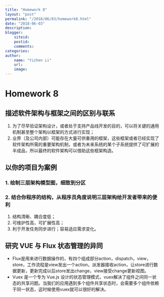 ```yaml
---
title: "Homework 8"
layout: "post"
permalink: "/2018/06/03/homework8.html"
date: "2018-06-03"
description: 
blogger:
    siteid: 
    postid: 
    comments: 
categories: 
author: 
    name: "Yizhen Li"
    url: 
    image: 
---
```


# Homework 8

## 描述软件架构与框架之间的区别与联系
1. 为了尽早验证架构设计，或者处于支持产品线开发的目的，可以将关键的通用机制甚至整个架构以框架的方式进行实现；
2. 业界（及公司内部）可能存在大量可供重用的框架，这些框架或者已经实现了软件架构所需的重要架构机制，或者为未来系统的某个子系统提供了可扩展的半成品，所以最终的软件架构可以借助这些框架构造。

## 以你的项目为案例

### 1. 绘制三层架构模型图，细致到分区


### 2. 结合你程序的结构，从程序员角度说明三层架构给开发者带来的便利
1. 结构清晰、耦合度低；
2. 可维护性高，可扩展性高；
3. 利于开发任务同步进行；容易适应需求变化。


## 研究 VUE 与 Flux 状态管理的异同
- Flux是用来进行数据操作的，有四个组成部分action，dispatch，view，store，工作流程是view发出一个action，派发器接收action，让store进行数据更新，更新完成以后store发出change，view接受change更新视图。
- Vuex 是一个专为 Vue.js 设计的状态管理模式，vuex解决了组件之间同一状态的共享问题。当我们的应用遇到多个组件共享状态时，会需要多个组件依赖于同一状态，这时候使用vuex就可以很好的解决。